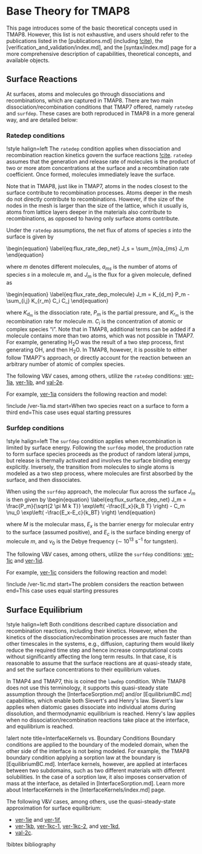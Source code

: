 # Base Theory for TMAP8

This page introduces some of the basic theoretical concepts used in TMAP8.
However, this list is not exhaustive, and users should refer to the publications listed in the [publications.md] (including [!cite](Simon2025)),
the [verification_and_validation/index.md], and the [syntax/index.md] page for a more comprehensive description of capabilities, theoretical concepts, and available objects.

## Surface Reactions

At surfaces, atoms and molecules go through dissociations and recombinations, which are captured in TMAP8.
There are two main dissociation/recombination conditions that TMAP7 offered, namely `ratedep` and `surfdep`.
These cases are both reproduced in TMAP8 in a more general way, and are detailed below:

### Ratedep conditions

!style halign=left
The `ratedep` condition applies when dissociation and recombination reaction kinetics govern the surface reactions [!cite](ambrosek2008verification).
`ratedep` assumes that the generation and release rate of molecules is the product of two or more atom concentrations at the surface and a recombination rate coefficient.
Once formed, molecules immediately leave the surface.

Note that in TMAP8, just like in TMAP7, atoms in the nodes closest to the surface contribute to recombination processes.
Atoms deeper in the mesh do not directly contribute to recombinations.
However, if the size of the nodes in the mesh is larger than the size of the lattice, which it usually is, atoms from lattice layers deeper in the materials also contribute to recombinations, as opposed to having only surface atoms contribute.

Under the `ratedep` assumptions, the net flux of atoms of species $s$ into the surface is given by

\begin{equation} \label{eq:flux_rate_dep_net}
J_s = \sum_{m}a_{ms} J_m
\end{equation}

where $m$ denotes different molecules, $a_{ms}$ is the number of atoms of species $s$ in a molecule $m$, and $J_m$ is the flux for a given molecule, defined as

\begin{equation} \label{eq:flux_rate_dep_molecule}
J_m = K_{d_m} P_m - \sum_{i,j} K_{r_m} C_i C_j
\end{equation}

where $K_{d_m}$ is the dissociation rate, $P_m$ is the partial pressure, and $K_{r_m}$ is the recombination rate for molecule $m$.
$C_i$ is the concentration of atomic or complex species “i”.
Note that in TMAP8, additional terms can be added if a molecule contains more than two atoms, which was not possible in TMAP7.
For example, generating H$_2$O was the result of a two step process, first generating OH, and then H$_2$O.
In TMAP8, however, it is possible to either follow TMAP7's approach, or directly account for the reaction between an arbitrary number of atomic of complex species.

The following V&V cases, among others, utilize the `ratedep` conditions: [ver-1ia](ver-1ia.md), [ver-1ib](ver-1ib.md), and [val-2e](val-2e.md).

For example, [ver-1ia](ver-1ia.md) considers the following reaction and model:

!include /ver-1ia.md start=When two species react on a surface to form a third end=This case uses equal starting pressures

### Surfdep conditions

!style halign=left
The `surfdep` condition applies when recombination is limited by surface energy.
Following the  `surfdep` model, the production rate to form surface species proceeds as the product of random lateral jumps,
but release is thermally activated and involves the surface binding energy explicitly.
Inversely, the transition from molecules to single atoms is modeled as a two step process, where molecules are first absorbed by the surface, and then dissociates.

When using the `surfdep` approach, the molecular flux across the surface $J_m$ is then given by
\begin{equation} \label{eq:flux_surface_dep_net}
J_m = \frac{P_m}{\sqrt{2 \pi M k T}} \exp\left( -\frac{E_x}{k_B T} \right) - C_m \nu_0 \exp\left( -\frac{E_x-E_c}{k_BT} \right)
\end{equation}

where $M$ is the molecular mass,
$E_x$ is the barrier energy for molecular entry to the surface (assumed positive),
and $E_c$ is the surface binding energy of molecule $m$,
and $\nu_0$ is the Debye frequency ($\sim$ 10$^{13}$ s$^{-1}$ for tungsten).

The following V&V cases, among others, utilize the `surfdep` conditions: [ver-1ic](ver-1ic.md) and [ver-1id](ver-1id.md).

For example, [ver-1ic](ver-1ic.md) considers the following reaction and model:

!include /ver-1ic.md start=The problem considers the reaction between end=This case uses equal starting pressures

## Surface Equilibrium

!style halign=left
Both conditions described capture dissociation and recombination reactions, including their kinetics.
However, when the kinetics of the dissociation/recombination processes are much faster than other timescales in the systems, e.g., diffusion, capturing them would likely reduce the required time step and hence increase computational costs without significantly affecting the long term results.
In that case, it is reasonable to assume that the surface reactions are at quasi-steady state, and set the surface concentrations to their equilibrium values.

In TMAP4 and TMAP7, this is coined the `lawdep` condition.
While TMAP8 does not use this terminology, it supports this quasi-steady state assumption through the [InterfaceSorption.md] and/or [EquilibriumBC.md] capabilities, which enable both Sievert's and Henry's law.
Sievert's law applies when diatomic gases dissociate into individual atoms during dissolution, and thermodynamic equilibrium is reached.
Henry's law applies when no dissociation/recombination reactions take place at the interface, and equilibrium is reached.

!alert note title=InterfaceKernels vs. Boundary Conditions
Boundary conditions are applied to the boundary of the modeled domain, when the other side of the interface is not being modeled.
For example, the TMAP8 boundary condition applying a sorption law at the boundary is [EquilibriumBC.md].
Interface kernels, however, are applied at interfaces between two subdomains, such as two different materials with different solubilities.
In the case of a sorption law, it also imposes conservation of mass at the interface, as detailed in [InterfaceSorption.md].
Learn more about InterfaceKernels in the [InterfaceKernels/index.md] page.

The following V&V cases, among others, use the quasi-steady-state approximation for surface equilibrium:

- [ver-1ie](ver-1ie.md) and [ver-1if](ver-1if.md),
- [ver-1kb](ver-1kb.md), [ver-1kc-1](ver-1kc-1.md), [ver-1kc-2](ver-1kc-2.md), and [ver-1kd](ver-1kd.md),
- [val-2c](val-2c.md).


!bibtex bibliography
